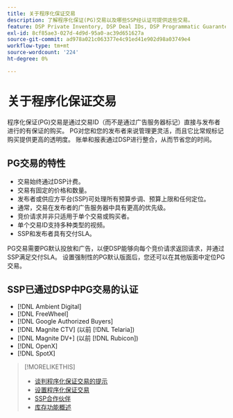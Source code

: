 ```yaml
---
title: 关于程序化保证交易
description: 了解程序化保证(PG)交易以及哪些SSP经认证可提供这些交易。
feature: DSP Private Inventory, DSP Deal IDs, DSP Programmatic Guaranteed Deals
exl-id: 8cf85ae3-027d-4d9d-95a0-ac39d651627a
source-git-commit: ad978a021c063377e4c91ed41e902d98a03749e4
workflow-type: tm+mt
source-wordcount: '224'
ht-degree: 0%

---
```


# 关于程序化保证交易

程序化保证(PG)交易是通过交易ID（而不是通过广告服务器标记）直接与发布者进行的有保证的购买。 PG对您和您的发布者来说管理更灵活，而且它比常规标记购买提供更高的透明度。 账单和报表通过DSP进行整合，从而节省您的时间。

## PG交易的特性

* 交易始终通过DSP计费。
* 交易有固定的价格和数量。
* 发布者或供应方平台(SSP)可处理所有预算步调、预算上限和任何定位。
* 通常，交易在发布者的广告服务器中具有更高的优先级。
* 竞价请求并非只适用于单个交易或购买者。
* 单个交易ID支持多种类型的视频。
* SSP和发布者具有交付SLA。

PG交易需要PG默认投放和广告，以便DSP能够向每个竞价请求返回请求，并通过SSP满足交付SLA。 设置强制性的PG默认版面后，您还可以在其他版面中定位PG交易。

## SSP已通过DSP中PG交易的认证

* [!DNL Ambient Digital]
* [!DNL FreeWheel]
* [!DNL Google Authorized Buyers]
* [!DNL Magnite CTV] (以前 [!DNL Telaria])
* [!DNL Magnite DV+] (以前 [!DNL Rubicon])
* [!DNL OpenX]
* [!DNL SpotX]

>[!MORELIKETHIS]
>
>* [谈判程序化保证交易的提示](/help/dsp/inventory/programmatic-guaranteed-tips.md)
>* [设置程序化保证交易](programmatic-guaranteed-set-up.md)
>* [SSP合作伙伴](ssp-partners.md)
>* [库存功能概述](inventory-overview.md)

